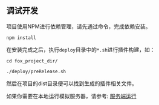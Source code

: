 ## 调试开发

项目使用NPM进行依赖管理，请先通过命令，完成依赖安装。

```
npm install
```

在安装完成之后，执行`deploy`目录中的`*.sh`进行插件构建，如：

```
cd fox_project_dir/

./deploy/preRelease.sh
```

然后在项目的dist目录便可以找到生成的插件相关文件。


如果你需要在本地运行模拟服务器，请参考: [服务端运行](https://github.com/soulteary/fox/tree/cloud-server#run)
